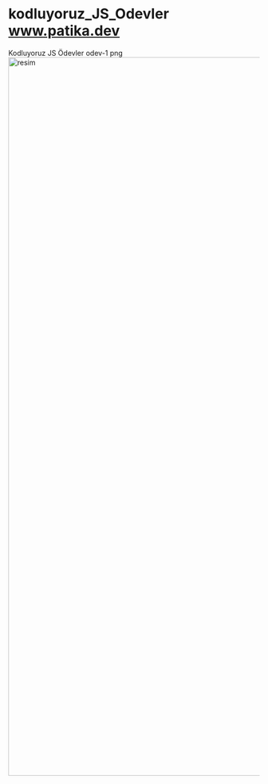 # kodluyoruz_JS_Odevler www.patika.dev
Kodluyoruz JS Ödevler
odev-1 png
<img width="1440" alt="resim" src="https://user-images.githubusercontent.com/110667034/184176120-ed54c0e8-e937-48e2-8cd1-fa576dee02f2.png">
